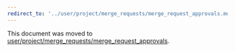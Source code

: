 ```yaml
---
redirect_to: '../user/project/merge_requests/merge_request_approvals.md'
---
```


This document was moved to [user/project/merge_requests/merge_request_approvals](../user/project/merge_requests/merge_request_approvals.md).
